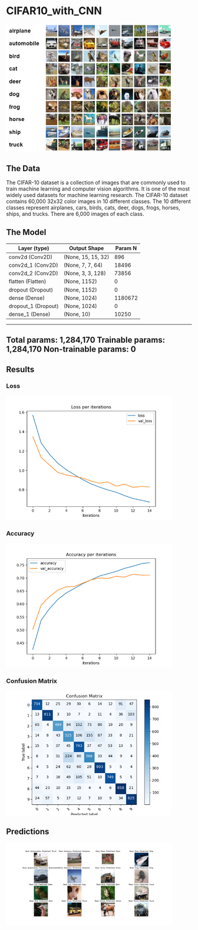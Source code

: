 # CIFAR10_with_CNN
<p align="left">
  <img src="Assets\cifar10.jpg" width="450">
</p>

## The Data
The CIFAR-10 dataset is a collection of images that are commonly used to train machine learning and computer vision algorithms. It is one of the most widely used datasets for machine learning research. The CIFAR-10 dataset contains 60,000 32x32 color images in 10 different classes. The 10 different classes represent airplanes, cars, birds, cats, deer, dogs, frogs, horses, ships, and trucks. There are 6,000 images of each class.

## The Model

| Layer (type)        | Output Shape       |  Param N |
| ------------------- | ------------------ | -------- |
| conv2d (Conv2D)     | (None, 15, 15, 32) | 896      |
| conv2d_1 (Conv2D)   | (None, 7, 7, 64)   | 18496    |
| conv2d_2 (Conv2D)   | (None, 3, 3, 128)  | 73856    |
| flatten (Flatten)   | (None, 1152)       | 0        |
| dropout (Dropout)   | (None, 1152)       | 0        |
| dense (Dense)       | (None, 1024)       | 1180672  |
| dropout_1 (Dropout) | (None, 1024)       | 0        |
| dense_1 (Dense)     | (None, 10)         | 10250    |
-------------------------------------------------------
Total params: 1,284,170
Trainable params: 1,284,170
Non-trainable params: 0
-------------------------------------------------------

## Results
### Loss
<p align="left">
  <img src="Assets\loss.png" width="450">
</p>

### Accuracy
<p align="left">
  <img src="Assets\accuracy.png" width="450">
</p>

### Confusion Matrix
<p align="left">
  <img src="Assets\confusion_matrix.png" width="450">
</p>

## Predictions
<p align="left">
  <img src="Assets\predictions.png" width="450">
</p>
